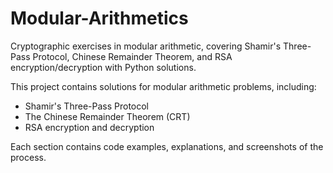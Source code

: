 # Modular-Arithmetics
Cryptographic exercises in modular arithmetic, covering Shamir's Three-Pass Protocol, Chinese Remainder Theorem, and RSA encryption/decryption with Python solutions.

This project contains solutions for modular arithmetic problems, including:
- Shamir's Three-Pass Protocol
- The Chinese Remainder Theorem (CRT)
- RSA encryption and decryption

Each section contains code examples, explanations, and screenshots of the process.
